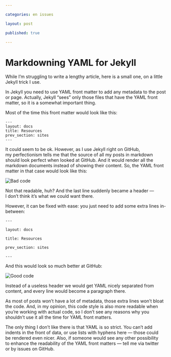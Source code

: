 ```yaml
---

categories: en issues

layout: post

published: true

---
```


# Markdowning YAML for Jekyll

While I’m struggling to write a lengthy article, here is a small one, on a little Jekyll trick I use.

In Jekyll you need to use YAML front matter to add any metadata to the post or page. Actually, Jekyll “sees” only those files that have the YAML front matter, so it is a somewhat important thing.

Most of the time this front matter would look like this:

    ---
    layout: docs
    title: Resources
    prev_section: sites
    ---

It could seem to be ok. However, as I use Jekyll right on GitHub, my perfectionism tells me that the source of all my posts in markdown should look perfect when looked at GitHub. And it would render all the markdown documents instead of showing their content. So, the YAML front matter in that case would look like this:

![Bad code][bad]

Not that readable, huh? And the last line suddenly became a header — I don’t think it’s what we could want there.

However, it can be fixed with ease: you just need to add some extra lines in-between:

    ---
    
    layout: docs
    
    title: Resources
    
    prev_section: sites
    
    ---

And this would look so much better at GitHub:

![Good code][good]

Instead of a useless header we would get YAML nicely separated from content, and every line would become a paragraph there.

As most of posts won’t have a lot of metadata, those extra lines won’t bloat the code. And, in my opinion, this code style is also more readable when you’re working with actual code, so I don’t see any reasons why you shouldn’t use it all the time for YAML front matters.

The only thing I don’t like there is that YAML is so strict. You can’t add indents in the front of data, or use lists with hyphens here — those could be rendered even nicer. Also, if someone would see any other possibility to enhance the readability of the YAML front matters — tell me via twitter or by issues on GitHub.


[bad]: http://img-fotki.yandex.ru/get/6430/1076905.1/0_9789a_239b2fc2_orig.png
[good]: http://img-fotki.yandex.ru/get/5625/1076905.1/0_97899_16bfcbbf_orig.png